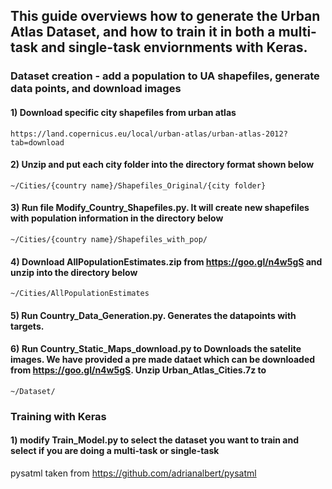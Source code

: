 ## This guide overviews how to generate the Urban Atlas Dataset, and how to train it in both a multi-task and single-task enviornments with Keras.






### Dataset creation - add a population to UA shapefiles, generate data points, and download images


#### 1) Download specific city shapefiles from urban atlas 
	https://land.copernicus.eu/local/urban-atlas/urban-atlas-2012?tab=download
	
#### 2) Unzip and put each city folder into the directory format shown below
	~/Cities/{country name}/Shapefiles_Original/{city folder}

#### 3) Run file Modify_Country_Shapefiles.py. It will create new shapefiles with population information in the directory below 
	~/Cities/{country name}/Shapefiles_with_pop/
	
#### 4) Download AllPopulationEstimates.zip from https://goo.gl/n4w5gS and unzip into the directory below
	~/Cities/AllPopulationEstimates

#### 5) Run Country_Data_Generation.py. Generates the datapoints with targets.

#### 6) Run Country_Static_Maps_download.py to Downloads the satelite images.  We have provided a pre made dataet which can be downloaded from https://goo.gl/n4w5gS.  Unzip Urban_Atlas_Cities.7z to  
	~/Dataset/




### Training with Keras

#### 1) modify Train_Model.py to select the dataset you want to train and select if you are doing a multi-task or single-task




pysatml taken from https://github.com/adrianalbert/pysatml <br/>
